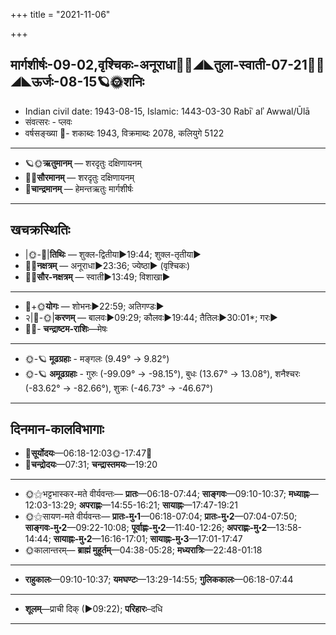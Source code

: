 +++
title = "2021-11-06"

+++
## मार्गशीर्षः-09-02,वृश्चिकः-अनूराधा🌛🌌◢◣तुला-स्वाती-07-21🌌🌞◢◣ऊर्जः-08-15🪐🌞शनिः
- Indian civil date: 1943-08-15, Islamic: 1443-03-30 Rabīʿ alʾ Awwal/Ūlā
- संवत्सरः - प्लवः
- वर्षसङ्ख्या 🌛- शकाब्दः 1943, विक्रमाब्दः 2078, कलियुगे 5122
___________________
- 🪐🌞**ऋतुमानम्** — शरदृतुः दक्षिणायनम्
- 🌌🌞**सौरमानम्** — शरदृतुः दक्षिणायनम्
- 🌛**चान्द्रमानम्** — हेमन्तऋतुः मार्गशीर्षः
___________________


## खचक्रस्थितिः
- |🌞-🌛|**तिथिः** — शुक्ल-द्वितीया►19:44; शुक्ल-तृतीया►  
- 🌌🌛**नक्षत्रम्** — अनूराधा►23:36; ज्येष्ठा► (वृश्चिकः)  
- 🌌🌞**सौर-नक्षत्रम्** — स्वाती►13:49; विशाखा►  
___________________
- 🌛+🌞**योगः** — शोभनः►22:59; अतिगण्डः►  
- २|🌛-🌞|**करणम्** — बालवः►09:29; कौलवः►19:44; तैतिलः►30:01*; गरः►  
- 🌌🌛- **चन्द्राष्टम-राशिः**—मेषः  
___________________
- 🌞-🪐 **मूढग्रहाः** - मङ्गलः (9.49° → 9.82°)
- 🌞-🪐 **अमूढग्रहाः** - गुरुः (-99.09° → -98.15°), बुधः (13.67° → 13.08°), शनैश्चरः (-83.62° → -82.66°), शुक्रः (-46.73° → -46.67°)
___________________


## दिनमान-कालविभागाः
- 🌅**सूर्योदयः**—06:18-12:03🌞️-17:47🌇  
- 🌛**चन्द्रोदयः**—07:31; **चन्द्रास्तमयः**—19:20  
___________________
- 🌞⚝भट्टभास्कर-मते वीर्यवन्तः— **प्रातः**—06:18-07:44; **साङ्गवः**—09:10-10:37; **मध्याह्नः**—12:03-13:29; **अपराह्णः**—14:55-16:21; **सायाह्नः**—17:47-19:21  
- 🌞⚝सायण-मते वीर्यवन्तः— **प्रातः-मु॰1**—06:18-07:04; **प्रातः-मु॰2**—07:04-07:50; **साङ्गवः-मु॰2**—09:22-10:08; **पूर्वाह्णः-मु॰2**—11:40-12:26; **अपराह्णः-मु॰2**—13:58-14:44; **सायाह्नः-मु॰2**—16:16-17:01; **सायाह्नः-मु॰3**—17:01-17:47  
- 🌞कालान्तरम्— **ब्राह्मं मुहूर्तम्**—04:38-05:28; **मध्यरात्रिः**—22:48-01:18  
___________________
- **राहुकालः**—09:10-10:37; **यमघण्टः**—13:29-14:55; **गुलिककालः**—06:18-07:44  
___________________
- **शूलम्**—प्राची दिक् (►09:22); **परिहारः**–दधि  
___________________
